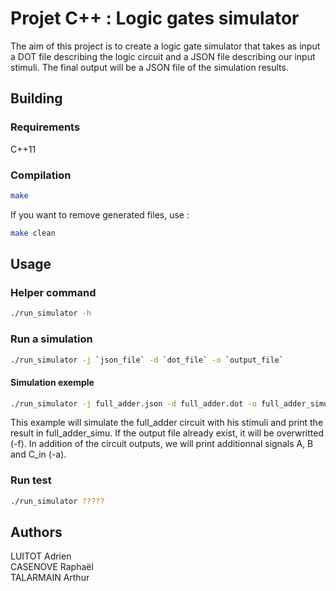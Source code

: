 # Projet C++ : Logic gates simulator

The aim of this project is to create a logic gate simulator that takes as input a DOT file describing the logic circuit and a JSON file describing our input stimuli. The final output will be a JSON file of the simulation results.

## Building

### Requirements
C++11

### Compilation

```bash
make
```
If you want to remove generated files, use :
```bash
make clean
```

## Usage

### Helper command

```bash
./run_simulator -h
```
### Run a simulation

```bash
./run_simulator -j `json_file` -d `dot_file` -o `output_file`
```
#### Simulation exemple

```bash
./run_simulator -j full_adder.json -d full_adder.dot -o full_adder_simu -f -add A B C_in 
```
This example will simulate the full_adder circuit with his stimuli and print the result in full_adder_simu. If the output file already exist, it will be overwritted (-f). In addition of the circuit outputs, we will print additionnal signals A, B and C_in (-a).

### Run test
```bash
./run_simulator ?????
```
## Authors

LUITOT Adrien\
CASENOVE Raphaël \
TALARMAIN Arthur